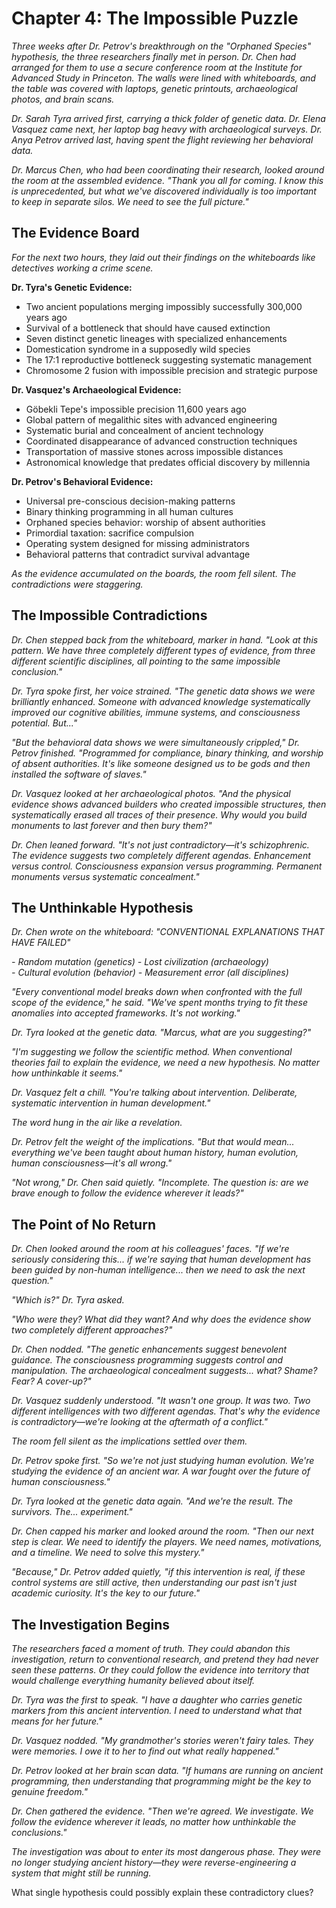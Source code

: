 # Chapter 4: The Impossible Puzzle

*Three weeks after Dr. Petrov's breakthrough on the "Orphaned Species" hypothesis, the three researchers finally met in person. Dr. Chen had arranged for them to use a secure conference room at the Institute for Advanced Study in Princeton. The walls were lined with whiteboards, and the table was covered with laptops, genetic printouts, archaeological photos, and brain scans.*

*Dr. Sarah Tyra arrived first, carrying a thick folder of genetic data. Dr. Elena Vasquez came next, her laptop bag heavy with archaeological surveys. Dr. Anya Petrov arrived last, having spent the flight reviewing her behavioral data.*

*Dr. Marcus Chen, who had been coordinating their research, looked around the room at the assembled evidence. "Thank you all for coming. I know this is unprecedented, but what we've discovered individually is too important to keep in separate silos. We need to see the full picture."*

## The Evidence Board

*For the next two hours, they laid out their findings on the whiteboards like detectives working a crime scene.*

**Dr. Tyra's Genetic Evidence:**
- Two ancient populations merging impossibly successfully 300,000 years ago
- Survival of a bottleneck that should have caused extinction
- Seven distinct genetic lineages with specialized enhancements
- Domestication syndrome in a supposedly wild species
- The 17:1 reproductive bottleneck suggesting systematic management
- Chromosome 2 fusion with impossible precision and strategic purpose

**Dr. Vasquez's Archaeological Evidence:**
- Göbekli Tepe's impossible precision 11,600 years ago
- Global pattern of megalithic sites with advanced engineering
- Systematic burial and concealment of ancient technology
- Coordinated disappearance of advanced construction techniques
- Transportation of massive stones across impossible distances
- Astronomical knowledge that predates official discovery by millennia

**Dr. Petrov's Behavioral Evidence:**
- Universal pre-conscious decision-making patterns
- Binary thinking programming in all human cultures
- Orphaned species behavior: worship of absent authorities
- Primordial taxation: sacrifice compulsion
- Operating system designed for missing administrators
- Behavioral patterns that contradict survival advantage

*As the evidence accumulated on the boards, the room fell silent. The contradictions were staggering.*

## The Impossible Contradictions

*Dr. Chen stepped back from the whiteboard, marker in hand. "Look at this pattern. We have three completely different types of evidence, from three different scientific disciplines, all pointing to the same impossible conclusion."*

*Dr. Tyra spoke first, her voice strained. "The genetic data shows we were brilliantly enhanced. Someone with advanced knowledge systematically improved our cognitive abilities, immune systems, and consciousness potential. But..."*

*"But the behavioral data shows we were simultaneously crippled," Dr. Petrov finished. "Programmed for compliance, binary thinking, and worship of absent authorities. It's like someone designed us to be gods and then installed the software of slaves."*

*Dr. Vasquez looked at her archaeological photos. "And the physical evidence shows advanced builders who created impossible structures, then systematically erased all traces of their presence. Why would you build monuments to last forever and then bury them?"*

*Dr. Chen leaned forward. "It's not just contradictory—it's schizophrenic. The evidence suggests two completely different agendas. Enhancement versus control. Consciousness expansion versus programming. Permanent monuments versus systematic concealment."*

## The Unthinkable Hypothesis

*Dr. Chen wrote on the whiteboard: "CONVENTIONAL EXPLANATIONS THAT HAVE FAILED"*

*- Random mutation (genetics)*
*- Lost civilization (archaeology)*  
*- Cultural evolution (behavior)*
*- Measurement error (all disciplines)*

*"Every conventional model breaks down when confronted with the full scope of the evidence," he said. "We've spent months trying to fit these anomalies into accepted frameworks. It's not working."*

*Dr. Tyra looked at the genetic data. "Marcus, what are you suggesting?"*

*"I'm suggesting we follow the scientific method. When conventional theories fail to explain the evidence, we need a new hypothesis. No matter how unthinkable it seems."*

*Dr. Vasquez felt a chill. "You're talking about intervention. Deliberate, systematic intervention in human development."*

*The word hung in the air like a revelation.*

*Dr. Petrov felt the weight of the implications. "But that would mean... everything we've been taught about human history, human evolution, human consciousness—it's all wrong."*

*"Not wrong," Dr. Chen said quietly. "Incomplete. The question is: are we brave enough to follow the evidence wherever it leads?"*

## The Point of No Return

*Dr. Chen looked around the room at his colleagues' faces. "If we're seriously considering this... if we're saying that human development has been guided by non-human intelligence... then we need to ask the next question."*

*"Which is?" Dr. Tyra asked.*

*"Who were they? What did they want? And why does the evidence show two completely different approaches?"*

*Dr. Chen nodded. "The genetic enhancements suggest benevolent guidance. The consciousness programming suggests control and manipulation. The archaeological concealment suggests... what? Shame? Fear? A cover-up?"*

*Dr. Vasquez suddenly understood. "It wasn't one group. It was two. Two different intelligences with two different agendas. That's why the evidence is contradictory—we're looking at the aftermath of a conflict."*

*The room fell silent as the implications settled over them.*

*Dr. Petrov spoke first. "So we're not just studying human evolution. We're studying the evidence of an ancient war. A war fought over the future of human consciousness."*

*Dr. Tyra looked at the genetic data again. "And we're the result. The survivors. The... experiment."*

*Dr. Chen capped his marker and looked around the room. "Then our next step is clear. We need to identify the players. We need names, motivations, and a timeline. We need to solve this mystery."*

*"Because," Dr. Petrov added quietly, "if this intervention is real, if these control systems are still active, then understanding our past isn't just academic curiosity. It's the key to our future."*

## The Investigation Begins

*The researchers faced a moment of truth. They could abandon this investigation, return to conventional research, and pretend they had never seen these patterns. Or they could follow the evidence into territory that would challenge everything humanity believed about itself.*

*Dr. Tyra was the first to speak. "I have a daughter who carries genetic markers from this ancient intervention. I need to understand what that means for her future."*

*Dr. Vasquez nodded. "My grandmother's stories weren't fairy tales. They were memories. I owe it to her to find out what really happened."*

*Dr. Petrov looked at her brain scan data. "If humans are running on ancient programming, then understanding that programming might be the key to genuine freedom."*

*Dr. Chen gathered the evidence. "Then we're agreed. We investigate. We follow the evidence wherever it leads, no matter how unthinkable the conclusions."*

*The investigation was about to enter its most dangerous phase. They were no longer studying ancient history—they were reverse-engineering a system that might still be running.*

What single hypothesis could possibly explain these contradictory clues?
